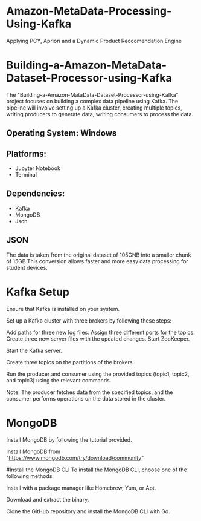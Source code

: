 # Amazon-MetaData-Processing-Using-Kafka
Applying PCY, Apriori and a Dynamic Product Reccomendation Engine

# Building-a-Amazon-MetaData-Dataset-Processor-using-Kafka
The "Building-a-Amazon-MataData-Dataset-Processor-using-Kafka" project focuses on building a complex data pipeline using Kafka. The pipeline will involve setting up a Kafka cluster, creating multiple topics, writing producers to generate data, writing consumers to process the data.

## Operating System: Windows

## Platforms:
- Jupyter Notebook
- Terminal
## Dependencies:
- Kafka
- MongoDB
- Json

## JSON
The data is taken from the original dataset of 105GNB into a smaller chunk of 15GB This conversion allows faster and more easy data processing for student devices.


# Kafka Setup
Ensure that Kafka is installed on your system.

Set up a Kafka cluster with three brokers by following these steps:

Add paths for three new log files.
Assign three different ports for the topics.
Create three new server files with the updated changes.
Start ZooKeeper.

Start the Kafka server.

Create three topics on the partitions of the brokers.

Run the producer and consumer using the provided topics (topic1, topic2, and topic3) using the relevant commands.

Note: The producer fetches data from the specified topics, and the consumer performs operations on the data stored in the cluster.

# MongoDB
Install MongoDB by following the tutorial provided.

Install MongoDB from "https://www.mongodb.com/try/download/community"

#Install the MongoDB CLI
To install the MongoDB CLI, choose one of the following methods:

Install with a package manager like Homebrew, Yum, or Apt.

Download and extract the binary.

Clone the GitHub repository and install the MongoDB CLI with Go.
